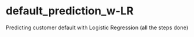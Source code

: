 # default_prediction_w-LR
Predicting customer default with Logistic Regression (all the steps done)
